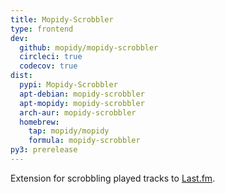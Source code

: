 ```yaml
---
title: Mopidy-Scrobbler
type: frontend
dev:
  github: mopidy/mopidy-scrobbler
  circleci: true
  codecov: true
dist:
  pypi: Mopidy-Scrobbler
  apt-debian: mopidy-scrobbler
  apt-mopidy: mopidy-scrobbler
  arch-aur: mopidy-scrobbler
  homebrew:
    tap: mopidy/mopidy
    formula: mopidy-scrobbler
py3: prerelease
---
```


Extension for scrobbling played tracks to [Last.fm](https://www.last.fm/).
